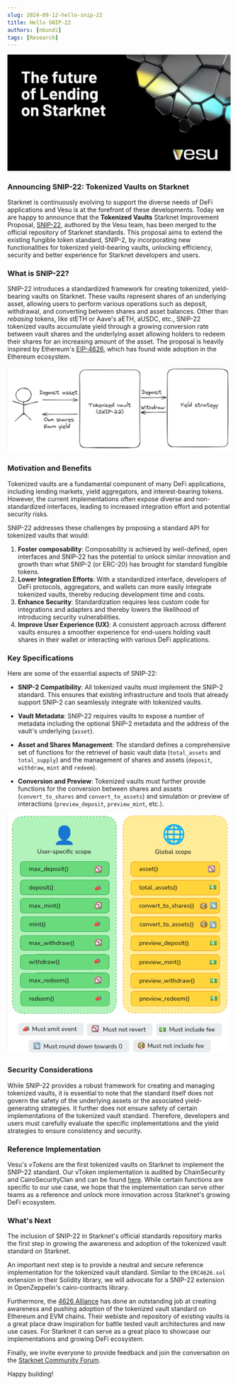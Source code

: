 ```yaml
---
slug: 2024-09-12-hello-snip-22
title: Hello SNIP-22
authors: [nbundi]
tags: [Research]
---
```


![Welcome Vesu](the-future-of-lending.jpeg)


### Announcing SNIP-22: Tokenized Vaults on Starknet

Starknet is continuously evolving to support the diverse needs of DeFi applications and Vesu is at the forefront of these developments. Today we are happy to announce that the **Tokenized Vaults** Starknet Improvement Proposal, [SNIP-22](https://github.com/starknet-io/SNIPs/blob/main/SNIPS/snip-22.md), authored by the Vesu team, has been merged to the official repository of Starknet standards. This proposal aims to extend the existing fungible token standard, SNIP-2, by incorporating new functionalities for tokenized yield-bearing vaults, unlocking efficiency, security and better experience for Starknet developers and users.

### What is SNIP-22?

SNIP-22 introduces a standardized framework for creating tokenized, yield-bearing vaults on Starknet. These vaults represent shares of an underlying asset, allowing users to perform various operations such as deposit, withdrawal, and converting between shares and asset balances. Other than _rebasing_ tokens, like stETH or Aave's aETH, aUSDC, etc., SNIP-22 tokenized vaults accumulate yield through a growing conversion rate between vault shares and the underlying asset allowing holders to redeem their shares for an increasing amount of the asset. The proposal is heavily inspired by Ethereum's [EIP-4626](https://eips.ethereum.org/EIPS/eip-4626), which has found wide adoption in the Ethereum ecosystem.


![SNIP-22](./snip-22_concept.png "Tokenized Vault (SNIP-22)")


### Motivation and Benefits

Tokenized vaults are a fundamental component of many DeFi applications, including lending markets, yield aggregators, and interest-bearing tokens. However, the current implementations often expose diverse and non-standardized interfaces, leading to increased integration effort and potential security risks.

SNIP-22 addresses these challenges by proposing a standard API for tokenized vaults that would:

1. **Foster composability**: Composability is achieved by well-defined, open interfaces and SNIP-22 has the potential to unlock similar innovation and growth than what SNIP-2 (or ERC-20) has brought for standard fungible tokens.
2. **Lower Integration Efforts**: With a standardized interface, developers of DeFi protocols, aggregators, and wallets can more easily integrate tokenized vaults, thereby reducing development time and costs.
3. **Enhance Security**: Standardization requires less custom code for integrations and adapters and thereby lowers the likelihood of introducing security vulnerabilities.
4. **Improve User Experience (UX)**: A consistent approach across different vaults ensures a smoother experience for end-users holding vault shares in their wallet or interacting with various DeFi applications.


### Key Specifications

Here are some of the essential aspects of SNIP-22:

- **SNIP-2 Compatibility**: All tokenized vaults must implement the SNIP-2 standard. This ensures that existing infrastructure and tools that already support SNIP-2 can seamlessly integrate with tokenized vaults.
  
- **Vault Metadata**: SNIP-22 requires vaults to expose a number of metadata including the optional SNIP-2 metadata and the address of the vault's underlying (`asset`).

- **Asset and Shares Management**: The standard defines a comprehensive set of functions for the retrievel of basic vault data (`total_assets` and `total_supply`) and the management of shares and assets (`deposit`, `withdraw`, `mint` and `redeem`).

- **Conversion and Preview**: Tokenized vaults must further provide functions for the conversion between shares and assets (`convert_to_shares` and `convert_to_assets`) and simulation or preview of interactions (`preview_deposit`, `preview_mint`, etc.).


![SNIP-22 API](snip-22_api.png)


### Security Considerations

While SNIP-22 provides a robust framework for creating and managing tokenized vaults, it is essential to note that the standard itself does not govern the safety of the underlying assets or the associated yield-generating strategies. It further does not ensure safety of certain implementations of the tokenized vault standard. Therefore, developers and users must carefully evaluate the specific implementations and the yield strategies to ensure consistency and security.


### Reference Implementation

Vesu's _vTokens_ are the first tokenized vaults on Starknet to implement the SNIP-22 standard. Our vToken implementation is audited by ChainSecurity and CairoSecurityClan and can be found [here](https://github.com/vesuxyz/vesu-v1/blob/main/src/v_token.cairo). While certain functions are specific to our use case, we hope that the implementation can serve other teams as a reference and unlock more innovation across Starknet's growing DeFi ecosystem.


### What's Next

The inclusion of SNIP-22 in Starknet's official standards repository marks the first step in growing the awareness and adoption of the tokenized vault standard on Starknet.

An important next step is to provide a neutral and secure reference implementation for the tokenized vault standard. Similar to the `ERC4626.sol` extension in their Solidity library, we will advocate for a SNIP-22 extension in OpenZeppelin's cairo-contracts library.

Furthermore, the [4626 Alliance](https://erc4626.info/) has done an outstanding job at creating awareness and pushing adoption of the tokenized vault standard on Ethereum and EVM chains. Their webiste and repository of existing vaults is a great place draw inspiration for battle tested vault architectures and new use cases. For Starknet it can serve as a great place to showcase our implementations and growing DeFi ecosystem.

Finally, we invite everyone to provide feedback and join the conversation on the [Starknet Community Forum](https://community.starknet.io/t/snip-22-tokenized-vaults/114457).

Happy building!